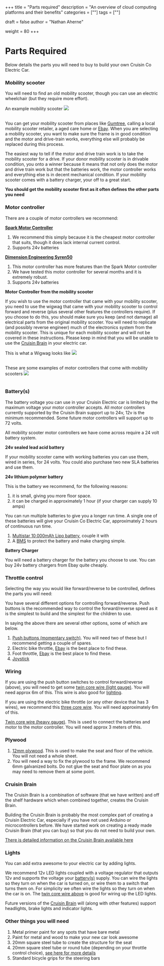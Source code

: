 +++
title = "Parts required"
description = "An overview of cloud computing platforms and their benefits"
categories = [""]
tags = [""]

draft = false
author = "Nathan Aherne"

weight = 80
+++

# Parts Required

Below details the parts you will need to buy to build your own Cruisin Co Electric Car.

### Mobility scooter
You will need to find an old mobility scooter, though you can use an electric wheelchair (but they require more effort).

An example mobility scooter
<img src="https://i.imgur.com/SxbXyxz.jpg">
<br>
<br>

You can get your mobility scooter from places like [Gumtree](https://www.gumtree.com.au), calling a local mobility scooter retailer, a aged care home or [Ebay](https://www.ebay.com). When you are selecting a mobility scooter, you want to make sure the frame is in good condition and the motor and drive-train works, everything else will probably be replaced during this process. 

The easiest way to tell if the motor and drive train work is to take the mobility scooter for a drive. If your donor mobility scooter is in drivable condition, you onto a winner because it means that not only does the motor and drive train work but that the batteries work, the motor controller works and everything else is in decent mechanical condition. If your mobility scooter comes with a battery charger, your off to a great start.

**You should get the mobility scooter first as it often defines the other parts you need**

### Motor controller
There are a couple of motor controllers we recommend:

**[Spark Motor Controller](http://www.revrobotics.com/rev-11-1200/)**

1. We recommend this simply because it is the cheapest motor controller that suits, though it does lack internal current control.
2. Supports 24v batteries

**[Dimension Engineering Syren50](https://www.dimensionengineering.com/products/syren50)**

1. This motor controller has more features than the Spark Motor controller
2. We have tested this motor controller for several months and it is extremely robust.
2. Supports 24v batteries

**Motor Controller from the mobility scooter**

If you wish to use the motor controller that came with your mobility scooter, you need to use the wigwag that came with your mobility scooter to control forward and reverse (plus several other features the controllers require). If you choose to do this, you should make sure you keep (and not damage) all electrical parts from the original mobility scooter. You will need to replicate (and possibly reverse engineer) much of the electronics system from the mobility scooter. This is unique for each mobility scooter and will not be covered in these instructions. Please keep in mind that you will be unable to use the [Cruisin Brain](/cruisin-brain/index.md) in your electric car.

This is what a Wigwag looks like
<img src="https://i.imgur.com/07iaT6O.jpg">
<br>
<br>

These are some examples of motor controllers that come with mobility scooters
<img src="https://i.imgur.com/PFK70Kp.jpg">
<br>
<br>


### Battery(s)
The battery voltage you can use in your Cruisin Electric car is limited by the maximum voltage your motor controller accepts. All motor controllers currently supported by the Cruisin Brain support up to 24v, 12v is the minimum recommended. Some future motor controllers will support up to 72 volts.

All mobility scooter motor controllers we have come across require a 24 volt battery system.

**24v sealed lead acid battery**

If your mobility scooter came with working batteries you can use them, wired in series, for 24 volts. You could also purchase two new SLA batteries and use them.

**24v lithium polymer battery**

This is the battery we recommend, for the following reasons:

1. it is small, giving you more floor space. 
2. it can be charged in approximately 1 hour (if your charger can supply 10 amps)

You can run multiple batteries to give you a longer run time. A single one of these batteries will give your Cruisin Co Electric Car, approximately 2 hours of continuous run time.

1. [Multistar 10,000mAh Lipo battery](https://hobbyking.com/en_us/multistar-high-capacity-6s-10000mah-multi-rotor-lipo-pack.html?___store=en_us), couple it with
2. A [BMS](https://bmsbattery.com/bmspcm/330-smart-bms-513-cells-in-series-bms-pcm.html) to protect the battery and make charging simple.

**Battery Charger**

You will need a battery charger for the battery you choose to use. You can buy 24v battery chargers from Ebay quite cheaply.

### Throttle control
Selecting the way you would like forward/reverse to be controlled, defines the parts you will need:

You have several different options for controlling forward/reverse. Push buttons is the recommended way to control the forward/reverse speed as it is the simplest to build and the simplest for the children to use.

In saying the above there are several other options, some of which are below.

1. [Push buttons (momentary switch)](https://www.ebay.com.au/itm/2-5Pcs-6-Colors-12mm-Mini-Round-Switch-Waterproof-Momentary-ON-OFF-Push-Button/282607014565?hash=item41ccb0d2a5:m:m5O7n_sKiZ5Brga9kmG1J-g). You will need two of these but I recommend getting a couple of spares.
2. Electric bike throttle, [Ebay](https://www.ebay.com) is the best place to find these.
3. Foot throttle, [Ebay](https://www.ebay.com) is the best place to find these.
4. [Joystick](https://www.servocity.com/electronics/components/joysticks)

### Wiring
If you are using the push button switches to control forward/reverse (above), you will need to get some [twin core wire (light gauge)](https://www.jaycar.com.au/light-duty-fig-8-speaker-cable-sold-per-metre/p/WB1702). You will need approx 6m of this. This wire is also good for [lighting](partsRequired.md#lights).

If you are using the electric bike throttle (or any other device that has 3 wires), we recommend this [three core wire](https://hobbyking.com/en_us/twisted-22awg-servo-wire-1mtr-r-b-y-22awg.html). You will need approximately 6m of this.

[Twin core wire (heavy gauge)](https://www.jaycar.com.au/25a-2-core-tinned-dc-power-cable-sold-per-metre/p/WH3087). This is used to connect the batteries and motor to the motor controller. You will need approx 3 meters of this.

### Plywood
1. [12mm plywood](https://www.bunnings.com.au/ecoply-2400-x-1200-x-12mm-cd-non-structural_p0340315). This is used to make the seat and floor of the vehicle. You will not need a whole sheet.
2. You will need a way to fix the plywood to the frame. We recommend 6mm galvanized bolts. Do not glue the seat and floor plate on as you may need to remove them at some point.

### Cruisin Brain
The Cruisin Brain is a combination of software (that we have written) and off the shelf hardware which when combined together, creates the Cruisin Brain.

Building the Cruisin Brain is probably the most complex part of creating a Cruisin Electric Car, especially if you have not used Arduino or microcontrollers before. We have started work on creating a ready made Cruisin Brain (that you can buy) so that you do not need to build your own.

[There is detailed information on the Cruisin Brain available here](/cruisin-brain/index.md)

### Lights
You can add extra awesome to your electric car by adding lights.

We recommend 12v LED lights coupled with a voltage regulator that outputs 12v and supports the voltage your [battery(s)](partsRequired.md#battery(s)) supply. You can wire the lights so they turn on when the car is turned on, or wire them to a switch that turns them on. For simplicity we often wire the lights so they turn on when the car is on. The [twin core wire above](partsRequired.md#wiring) is good for wiring up the LED lights.

Future versions of the [Cruisin Brain](/cruisin-brain/index.md) will (along with other features) support headlights, brake lights and indicator lights.

### Other things you will need
1. Metal primer paint for any spots that have bare metal
2. Paint for metal and wood to make your new car look awesome
3. 20mm square steel tube to create the structure for the seat
3. 20mm square steel tube or round tube (depending on your throttle control choice), [see here for more details](steering.md)
4. Standard bicycle grips for the steering bars